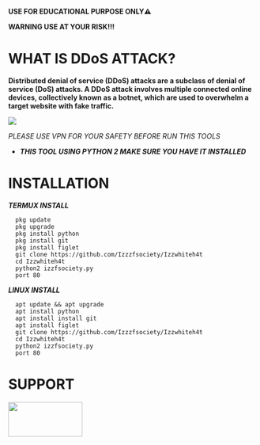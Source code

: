 __USE FOR EDUCATIONAL PURPOSE ONLY⚠️__


__WARNING USE AT YOUR RISK!!!__




# WHAT IS DDoS ATTACK?




__Distributed denial of service (DDoS) attacks are a subclass of denial of service (DoS) attacks. A DDoS attack involves multiple connected online devices, collectively known as a botnet, which are used to overwhelm a target website with fake traffic.__


<img src="https://www.thesslstore.com/blog/wp-content/uploads/2019/10/what-is-ddos-botmaster.png">










*PLEASE USE VPN FOR YOUR SAFETY BEFORE RUN THIS TOOLS*







* *__THIS TOOL USING PYTHON 2 MAKE SURE YOU HAVE IT INSTALLED__*



# INSTALLATION



*__TERMUX INSTALL__*   
    
      pkg update
      pkg upgrade
      pkg install python
      pkg install git
      pkg install figlet
      git clone https://github.com/Izzzfsociety/Izzwhiteh4t
      cd Izzwhiteh4t
      python2 izzfsociety.py
      port 80      
      

*__LINUX INSTALL__*

      apt update && apt upgrade
      apt install python
      apt install install git
      apt install figlet
      git clone https://github.com/Izzzfsociety/Izzwhiteh4t
      cd Izzwhiteh4t
      python2 izzfsociety.py
      port 80



# SUPPORT

<a href="https://www.buymeacoffee.com/izzfsociety">
         <img src="https://encrypted-tbn0.gstatic.com/images?q=tbn:ANd9GcSKZIOJXQ4q7IvuAdKoV68v96pYZ0KAq4RjNQ&usqp=CAU"
              width=150" height="70">
         
       
        
